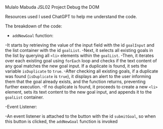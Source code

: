Mulalo Mabuda
JSL02 Project Debug the DOM

Resources used I used ChatGPT to help me understand the code.
 
The breakdown of the code:

- `addNewGoal` function:

-It starts by retrieving the value of the input field with the id `goalInput` and the list container with the id `goalList`.
-Next, it selects all existing goals in the list by querying all `<li>` elements within the `goalList`.
-Then, it iterates over each existing goal using `forEach` loop and checks if the text content of any goal matches the new goal input. If a duplicate is found, it sets the variable `isDuplicate` to `true`.
-After checking all existing goals, if a duplicate was found (`isDuplicate` is `true`), it displays an alert to the user informing them that the goal already exists, and the function returns, preventing further execution.
-If no duplicate is found, it proceeds to create a new `<li>` element, sets its text content to the new goal input, and appends it to the `goalList` container.

-Event Listener:

-An event listener is attached to the button with the id `submitGoal`, so when this button is clicked, the `addNewGoal` function is invoked
